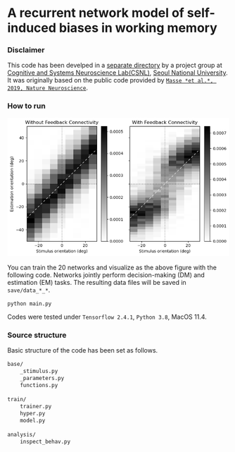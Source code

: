 # A recurrent network model of self-induced biases in working memory


### Disclaimer

This code has been develped in a [separate directory](https://github.com/CSNLstudy/det_rnn) by a project group at [Cognitive and Systems Neuroscience Lab(CSNL)](https://www.snu-csnl.com/), [Seoul National University](https://en.snu.ac.kr/). It was originally based on the public code provided by [`Masse *et al.*, 2019, Nature Neuroscience`](https://github.com/nmasse/Short-term-plasticity-RNN). 

### How to run

![](figure.png)

You can train the 20 networks and visualize as the above figure with the following code. Networks jointly perform decision-making (DM) and estimation (EM) tasks. The resulting data files will be saved in `save/data_*_*`.

```
python main.py
```

Codes were tested under `Tensorflow 2.4.1`, `Python 3.8`, MacOS 11.4.


### Source structure 
Basic structure of the code has been set as follows.

```
base/ 
	_stimulus.py
	_parameters.py
	functions.py

train/
	trainer.py
	hyper.py
	model.py

analysis/
	inspect_behav.py
```
